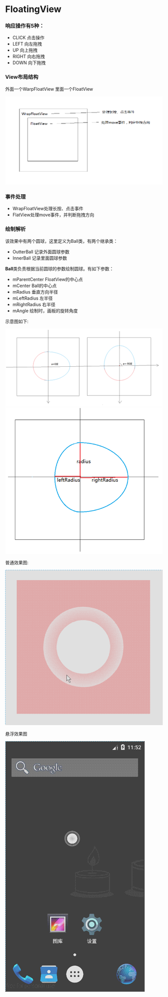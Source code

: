 # FloatingView

### 响应操作有5种：
* CLICK		点击操作
* LEFT		向左拖拽
* UP		向上拖拽
* RIGHT		向右拖拽
* DOWN		向下拖拽

### View布局结构
外面一个WarpFloatView
里面一个FloatView

![](preview/FloatView_desc_00.png)

### 事件处理
* WrapFloatView处理长按、点击事件
* FlatView处理move事件，并判断拖拽方向

### 绘制解析

该效果中有两个圆球，这里定义为Ball类，有两个继承类：
* OutterBall	记录外面圆球参数
* InnerBall		记录里面圆球参数

**Ball**类负责根据当前圆球的参数绘制圆球。有如下参数：
* mParentCenter	FloatView的中心点
* mCenter		Ball的中心点
* mRadius		垂直方向半径
* mLeftRadius	左半径
* mRightRadius	右半径
* mAngle		绘制时，画板的旋转角度

示意图如下:

![](preview/FloatView_desc_01.png)
![](preview/FloatView_desc_02.png)

普通效果图:

![](preview/FloatView_00.gif)

悬浮效果图

![](preview/FloatView_01.gif)